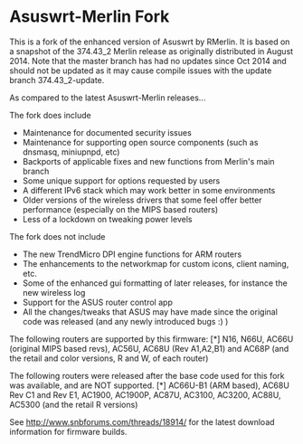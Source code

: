 Asuswrt-Merlin Fork
===================

This is a fork of the enhanced version of Asuswrt by RMerlin.  It is based on a snapshot of the 374.43_2 Merlin release 
as originally distributed in August 2014. Note that the master branch has had no updates since Oct 2014 and should not be
updated as it may cause compile issues with the update branch 374.43_2-update.

As compared to the latest Asuswrt-Merlin releases...

The fork does include

- Maintenance for documented security issues
- Maintenance for supporting open source components (such as dnsmasq, miniupnpd, etc)
- Backports of applicable fixes and new functions from Merlin's main branch
- Some unique support for options requested by users
- A different IPv6 stack which may work better in some environments
- Older versions of the wireless drivers that some feel offer better performance (especially on the MIPS based routers)
- Less of a lockdown on tweaking power levels

The fork does not include

- The new TrendMicro DPI engine functions for ARM routers
- The enhancements to the networkmap for custom icons, client naming, etc.
- Some of the enhanced gui formatting of later releases, for instance the new wireless log
- Support for the ASUS router control app
- All the changes/tweaks that ASUS may have made since the original code was released (and any newly introduced bugs :) )


The following routers are supported by this firmware:
[*] N16, N66U, AC66U (original MIPS based revs), AC56U, AC68U (Rev A1,A2,B1) and AC68P (and the retail and color versions, R and W, of each router)

The following routers were released after the base code used for this fork was available, and are NOT supported.
[*] AC66U-B1 (ARM based), AC68U Rev C1 and Rev E1, AC1900, AC1900P, AC87U, AC3100, AC3200, AC88U, AC5300 (and the retail R versions)

See http://www.snbforums.com/threads/18914/ for the latest download information for firmware builds.
